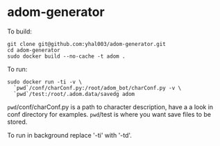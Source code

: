 # adom-generator

To build:
````
git clone git@github.com:yhal003/adom-generator.git
cd adom-generator
sudo docker build --no-cache -t adom .
````

To run: 
````
sudo docker run -ti -v \
  `pwd`/conf/charConf.py:/root/adom_bot/charConf.py -v \
  `pwd`/test:/root/.adom.data/savedg adom
````

 `pwd`/conf/charConf.py is a path to character description, have a a look in conf directory for examples. `pwd`/test is where you want save files to be stored. 
 
 To run in background replace '-ti' with '-td'.
